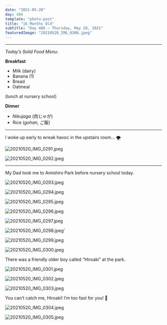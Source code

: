 ```yaml
---
date: "2021-05-20"
day: 486
template: "photo-post"
title: "16 Months Old"
subtitle: "Day 486 – Thursday, May 20, 2021"
featuredImage: "20210520_IMG_0300.jpeg"
---
```


<hr />

_Today’s Solid Food Menu:_

**Breakfast**

- Milk (dairy)
- Banana (1)
- Bread
- Oatmeal

(lunch at nursery school)

**Dinner**

- *Nikujaga* (肉じゃが)
- Rice (*gohan*, ご飯)

<hr />

I woke up early to wreak havoc in the upstairs room… 🌪

![20210520_IMG_0291.jpeg](20210520_IMG_0291.jpeg)

![20210520_IMG_0292.jpeg](20210520_IMG_0292.jpeg)

<hr />

My Dad took me to Amishiro Park before nursery school today.

![20210520_IMG_0293.jpeg](20210520_IMG_0293.jpeg)

![20210520_IMG_0294.jpeg](20210520_IMG_0294.jpeg)

![20210520_IMG_0295.jpeg](20210520_IMG_0295.jpeg)

![20210520_IMG_0296.jpeg](20210520_IMG_0296.jpeg)

![20210520_IMG_0297.jpeg](20210520_IMG_0297.jpeg)

![20210520_IMG_0298.jpeg](20210520_IMG_0298.jpeg)’

![20210520_IMG_0299.jpeg](20210520_IMG_0299.jpeg)

![20210520_IMG_0300.jpeg](20210520_IMG_0300.jpeg)

There was a friendly older boy called “Hiroaki” at the park.

![20210520_IMG_0301.jpeg](20210520_IMG_0301.jpeg)

![20210520_IMG_0302.jpeg](20210520_IMG_0302.jpeg)

![20210520_IMG_0303.jpeg](20210520_IMG_0303.jpeg)

You can’t catch me, Hiroaki! I’m too fast for you! 💨

![20210520_IMG_0304.jpeg](20210520_IMG_0304.jpeg)

![20210520_IMG_0305.jpeg](20210520_IMG_0305.jpeg)
